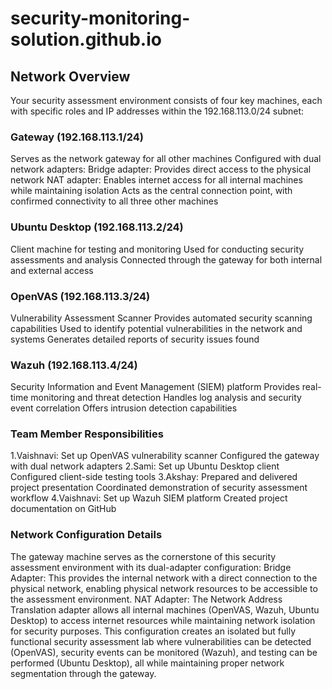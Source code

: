 # security-monitoring-solution.github.io


## Network Overview
Your security assessment environment consists of four key machines, each with specific roles and IP addresses within the 192.168.113.0/24 subnet:
### Gateway (192.168.113.1/24)
Serves as the network gateway for all other machines
Configured with dual network adapters:
Bridge adapter: Provides direct access to the physical network
NAT adapter: Enables internet access for all internal machines while maintaining isolation
Acts as the central connection point, with confirmed connectivity to all three other machines
### Ubuntu Desktop (192.168.113.2/24)
Client machine for testing and monitoring
Used for conducting security assessments and analysis
Connected through the gateway for both internal and external access
### OpenVAS (192.168.113.3/24)
Vulnerability Assessment Scanner
Provides automated security scanning capabilities
Used to identify potential vulnerabilities in the network and systems
Generates detailed reports of security issues found
### Wazuh (192.168.113.4/24)
Security Information and Event Management (SIEM) platform
Provides real-time monitoring and threat detection
Handles log analysis and security event correlation
Offers intrusion detection capabilities
### Team Member Responsibilities
1.Vaishnavi:
Set up OpenVAS vulnerability scanner
Configured the gateway with dual network adapters
2.Sami:
Set up Ubuntu Desktop client
Configured client-side testing tools
3.Akshay:
Prepared and delivered project presentation
Coordinated demonstration of security assessment workflow
4.Vaishnavi:
Set up Wazuh SIEM platform
Created project documentation on GitHub
### Network Configuration Details
The gateway machine serves as the cornerstone of this security assessment environment with its dual-adapter configuration:
Bridge Adapter: This provides the internal network with a direct connection to the physical network, enabling physical network resources to be accessible to the assessment environment.
NAT Adapter: The Network Address Translation adapter allows all internal machines (OpenVAS, Wazuh, Ubuntu Desktop) to access internet resources while maintaining network isolation for security purposes.
This configuration creates an isolated but fully functional security assessment lab where vulnerabilities can be detected (OpenVAS), security events can be monitored (Wazuh), and testing can be performed (Ubuntu Desktop), all while maintaining proper network segmentation through the gateway.
